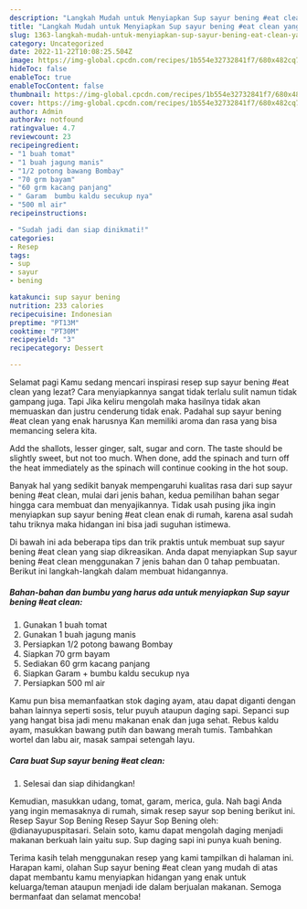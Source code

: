 ```yaml
---
description: "Langkah Mudah untuk Menyiapkan Sup sayur bening #eat clean yang Enak, Buat Buka Puasa Enak"
title: "Langkah Mudah untuk Menyiapkan Sup sayur bening #eat clean yang Enak, Buat Buka Puasa Enak"
slug: 1363-langkah-mudah-untuk-menyiapkan-sup-sayur-bening-eat-clean-yang-enak-buat-buka-puasa-enak
category: Uncategorized
date: 2022-11-22T10:08:25.504Z
image: https://img-global.cpcdn.com/recipes/1b554e32732841f7/680x482cq70/sup-sayur-bening-eat-clean-foto-resep-utama.jpg
hideToc: false
enableToc: true
enableTocContent: false
thumbnail: https://img-global.cpcdn.com/recipes/1b554e32732841f7/680x482cq70/sup-sayur-bening-eat-clean-foto-resep-utama.jpg
cover: https://img-global.cpcdn.com/recipes/1b554e32732841f7/680x482cq70/sup-sayur-bening-eat-clean-foto-resep-utama.jpg
author: Admin
authorAv: notfound
ratingvalue: 4.7
reviewcount: 23
recipeingredient:
- "1 buah tomat"
- "1 buah jagung manis"
- "1/2 potong bawang Bombay"
- "70 grm bayam"
- "60 grm kacang panjang"
- " Garam  bumbu kaldu secukup nya"
- "500 ml air"
recipeinstructions:

- "Sudah jadi dan siap dinikmati!"
categories:
- Resep
tags:
- sup
- sayur
- bening

katakunci: sup sayur bening 
nutrition: 233 calories
recipecuisine: Indonesian
preptime: "PT13M"
cooktime: "PT30M"
recipeyield: "3"
recipecategory: Dessert

---
```



Selamat pagi Kamu sedang mencari inspirasi resep sup sayur bening #eat clean yang lezat? Cara menyiapkannya sangat tidak terlalu sulit namun tidak gampang juga. Tapi Jika keliru mengolah maka hasilnya tidak akan memuaskan dan justru cenderung tidak enak. Padahal sup sayur bening #eat clean yang enak harusnya Kan memiliki aroma dan rasa yang bisa memancing selera kita.


Add the shallots, lesser ginger, salt, sugar and corn. The taste should be slightly sweet, but not too much. When done, add the spinach and turn off the heat immediately as the spinach will continue cooking in the hot soup.

Banyak hal yang sedikit banyak mempengaruhi kualitas rasa dari sup sayur bening #eat clean, mulai dari jenis bahan, kedua pemilihan bahan segar hingga cara membuat dan menyajikannya. Tidak usah pusing jika ingin menyiapkan sup sayur bening #eat clean enak di rumah, karena asal sudah tahu triknya maka hidangan ini bisa jadi suguhan istimewa.


Di bawah ini ada beberapa tips dan trik praktis untuk membuat sup sayur bening #eat clean yang siap dikreasikan. Anda dapat menyiapkan Sup sayur bening #eat clean menggunakan 7 jenis bahan dan 0 tahap pembuatan. Berikut ini langkah-langkah dalam membuat hidangannya.

<!--inarticleads1-->

##### Bahan-bahan dan bumbu yang harus ada untuk menyiapkan Sup sayur bening #eat clean:

1. Gunakan 1 buah tomat
1. Gunakan 1 buah jagung manis
1. Persiapkan 1/2 potong bawang Bombay
1. Siapkan 70 grm bayam
1. Sediakan 60 grm kacang panjang
1. Siapkan  Garam + bumbu kaldu secukup nya
1. Persiapkan 500 ml air


Kamu pun bisa memanfaatkan stok daging ayam, atau dapat diganti dengan bahan lainnya seperti sosis, telur puyuh ataupun daging sapi. Sepanci sup yang hangat bisa jadi menu makanan enak dan juga sehat. Rebus kaldu ayam, masukkan bawang putih dan bawang merah tumis. Tambahkan wortel dan labu air, masak sampai setengah layu. 

<!--inarticleads2-->

##### Cara buat Sup sayur bening #eat clean:


1. Selesai dan siap dihidangkan!

Kemudian, masukkan udang, tomat, garam, merica, gula. Nah bagi Anda yang ingin memasaknya di rumah, simak resep sayur sop bening berikut ini. Resep Sayur Sop Bening Resep Sayur Sop Bening oleh: @dianayupuspitasari. Selain soto, kamu dapat mengolah daging menjadi makanan berkuah lain yaitu sup. Sup daging sapi ini punya kuah bening. 

Terima kasih telah menggunakan resep yang kami tampilkan di halaman ini. Harapan kami, olahan Sup sayur bening #eat clean yang mudah di atas dapat membantu kamu menyiapkan hidangan yang enak untuk keluarga/teman ataupun menjadi ide dalam berjualan makanan. Semoga bermanfaat dan selamat mencoba!
